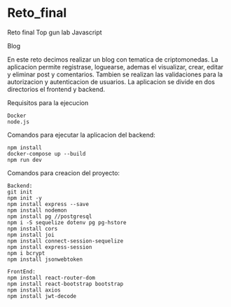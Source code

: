 # Reto_final
Reto final Top gun lab Javascript

Blog

En este reto decimos realizar un blog con tematica de criptomonedas.
La aplicacion permite registrase, loguearse, ademas el visualizar, crear, editar y eliminar post y comentarios.
Tambien se realizan las validaciones para la autorizacion y autenticacion de usuarios.
La aplicacion se divide en dos directorios el frontend y backend.

Requisitos para la ejecucion

    Docker
    node.js

Comandos para ejecutar la aplicacion del backend:

    npm install
    docker-compose up --build
    npm run dev


Comandos para creacion del proyecto:

    Backend:
    git init
    npm init -y
    npm install express --save
    npm install nodemon
    npm install pg //postgresql
    npm i -S sequelize dotenv pg pg-hstore
    npm install cors
    npm install joi
    npm install connect-session-sequelize
    npm install express-session
    npm i bcrypt
    npm install jsonwebtoken

    FrontEnd:
    npm install react-router-dom
    npm install react-bootstrap bootstrap
    npm install axios
    npm install jwt-decode




